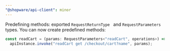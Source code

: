 ```yaml
---
"@shopware/api-client": minor
---
```


Predefining methods: exported `RequestReturnType ` and `RequestParameters` types. You can now create predefined methods:

```typescript
const readCart = (params: RequestParameters<"readCart", operations>) =>
  apiInstance.invoke("readCart get /checkout/cart?name", params);
```
